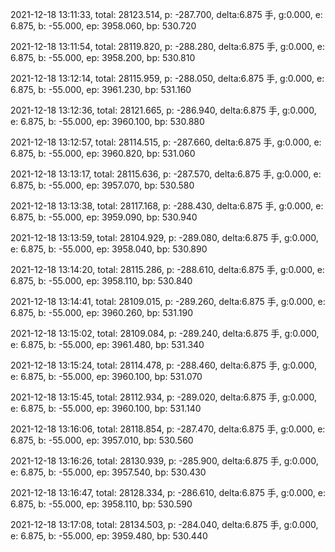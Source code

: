 2021-12-18 13:11:33, total: 28123.514, p: -287.700, delta:6.875 手, g:0.000, e: 6.875, b: -55.000, ep: 3958.060, bp: 530.720

2021-12-18 13:11:54, total: 28119.820, p: -288.280, delta:6.875 手, g:0.000, e: 6.875, b: -55.000, ep: 3958.200, bp: 530.810

2021-12-18 13:12:14, total: 28115.959, p: -288.050, delta:6.875 手, g:0.000, e: 6.875, b: -55.000, ep: 3961.230, bp: 531.160

2021-12-18 13:12:36, total: 28121.665, p: -286.940, delta:6.875 手, g:0.000, e: 6.875, b: -55.000, ep: 3960.100, bp: 530.880

2021-12-18 13:12:57, total: 28114.515, p: -287.660, delta:6.875 手, g:0.000, e: 6.875, b: -55.000, ep: 3960.820, bp: 531.060

2021-12-18 13:13:17, total: 28115.636, p: -287.570, delta:6.875 手, g:0.000, e: 6.875, b: -55.000, ep: 3957.070, bp: 530.580

2021-12-18 13:13:38, total: 28117.168, p: -288.430, delta:6.875 手, g:0.000, e: 6.875, b: -55.000, ep: 3959.090, bp: 530.940

2021-12-18 13:13:59, total: 28104.929, p: -289.080, delta:6.875 手, g:0.000, e: 6.875, b: -55.000, ep: 3958.040, bp: 530.890

2021-12-18 13:14:20, total: 28115.286, p: -288.610, delta:6.875 手, g:0.000, e: 6.875, b: -55.000, ep: 3958.110, bp: 530.840

2021-12-18 13:14:41, total: 28109.015, p: -289.260, delta:6.875 手, g:0.000, e: 6.875, b: -55.000, ep: 3960.260, bp: 531.190

2021-12-18 13:15:02, total: 28109.084, p: -289.240, delta:6.875 手, g:0.000, e: 6.875, b: -55.000, ep: 3961.480, bp: 531.340

2021-12-18 13:15:24, total: 28114.478, p: -288.460, delta:6.875 手, g:0.000, e: 6.875, b: -55.000, ep: 3960.100, bp: 531.070

2021-12-18 13:15:45, total: 28112.934, p: -289.020, delta:6.875 手, g:0.000, e: 6.875, b: -55.000, ep: 3960.100, bp: 531.140

2021-12-18 13:16:06, total: 28118.854, p: -287.470, delta:6.875 手, g:0.000, e: 6.875, b: -55.000, ep: 3957.010, bp: 530.560

2021-12-18 13:16:26, total: 28130.939, p: -285.900, delta:6.875 手, g:0.000, e: 6.875, b: -55.000, ep: 3957.540, bp: 530.430

2021-12-18 13:16:47, total: 28128.334, p: -286.610, delta:6.875 手, g:0.000, e: 6.875, b: -55.000, ep: 3958.110, bp: 530.590

2021-12-18 13:17:08, total: 28134.503, p: -284.040, delta:6.875 手, g:0.000, e: 6.875, b: -55.000, ep: 3959.480, bp: 530.440